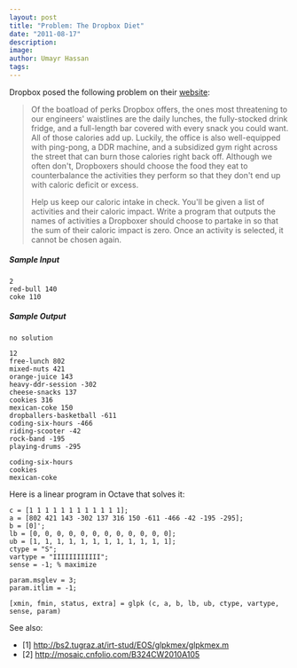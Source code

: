 ```yaml
---
layout: post
title: "Problem: The Dropbox Diet"
date: "2011-08-17"
description:
image: 
author: Umayr Hassan
tags:
---
```


Dropbox posed the following problem on their [website](http://www.dropbox.com/jobs/challenges):

> Of the boatload of perks Dropbox offers, the ones most threatening to our engineers' waistlines are the daily lunches, 
>the fully-stocked drink fridge, and a full-length bar covered with every snack you could want. All of those calories add 
>up. Luckily, the office is also well-equipped with ping-pong, a DDR machine, and a subsidized gym right across the street 
>that can burn those calories right back off. Although we often don't, Dropboxers should choose the food they eat to 
>counterbalance the activities they perform so that they don't end up with caloric deficit or excess.
> 
> Help us keep our caloric intake in check. You'll be given a list of activities and their caloric impact. Write a 
>program that outputs the names of activities a Dropboxer should choose to partake in so that the sum of their caloric 
>impact is zero. Once an activity is selected, it cannot be chosen again.

##### Sample Input
```
2
red-bull 140
coke 110
```
##### Sample Output

```
no solution

12
free-lunch 802
mixed-nuts 421
orange-juice 143
heavy-ddr-session -302
cheese-snacks 137
cookies 316
mexican-coke 150
dropballers-basketball -611
coding-six-hours -466
riding-scooter -42
rock-band -195
playing-drums -295

coding-six-hours
cookies
mexican-coke
```

Here is a linear program in Octave that solves it:

```
c = [1 1 1 1 1 1 1 1 1 1 1 1];
a = [802 421 143 -302 137 316 150 -611 -466 -42 -195 -295];
b = [0]';
lb = [0, 0, 0, 0, 0, 0, 0, 0, 0, 0, 0, 0];
ub = [1, 1, 1, 1, 1, 1, 1, 1, 1, 1, 1, 1];
ctype = "S";
vartype = "IIIIIIIIIIII";
sense = -1; % maximize

param.msglev = 3;
param.itlim = -1;

[xmin, fmin, status, extra] = glpk (c, a, b, lb, ub, ctype, vartype, sense, param)
```

See also:
* [1] http://bs2.tugraz.at/irt-stud/EOS/glpkmex/glpkmex.m
* [2] http://mosaic.cnfolio.com/B324CW2010A105
